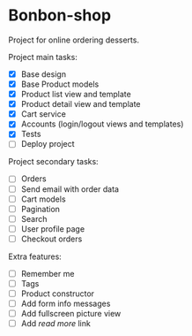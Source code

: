 # Bonbon-shop

Project for online ordering desserts.



Project main tasks:
- [x] Base design
- [x] Base Product models
- [x] Product list view and template
- [x] Product detail view and template
- [x] Cart service
- [x] Accounts (login/logout views and templates)
- [x] Tests
- [ ] Deploy project

Project secondary tasks:
- [ ] Orders
- [ ] Send email with order data
- [ ] Cart models
- [ ] Pagination
- [ ] Search
- [ ] User profile page
- [ ] Checkout orders

Extra features:
- [ ] Remember me
- [ ] Tags
- [ ] Product constructor
- [ ] Add form info messages
- [ ] Add fullscreen picture view
- [ ] Add _read more_ link